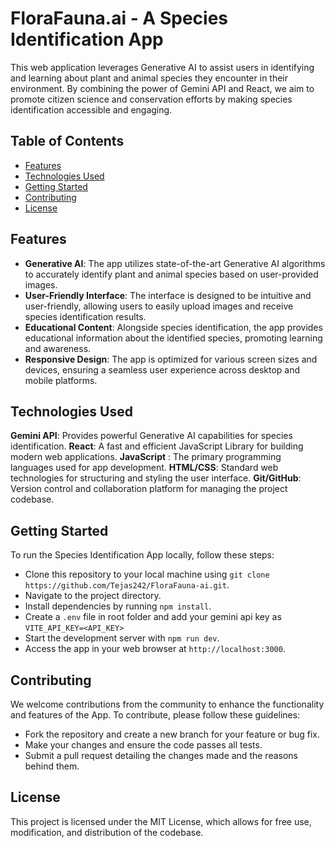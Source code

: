 # FloraFauna.ai - A Species Identification App
This web application leverages Generative AI to assist users in identifying and learning about plant and animal species they encounter in their environment. By combining the power of Gemini API and React, we aim to promote citizen science and conservation efforts by making species identification accessible and engaging.

## Table of Contents
- [Features](#features)
- [Technologies Used](#technologies-used)
- [Getting Started](#getting-started)
- [Contributing](#contributing)
- [License](#license)

## Features
- __Generative AI__: The app utilizes state-of-the-art Generative AI algorithms to accurately identify plant and animal species based on user-provided images.
- __User-Friendly Interface__: The interface is designed to be intuitive and user-friendly, allowing users to easily upload images and receive species identification results.
- __Educational Content__: Alongside species identification, the app provides educational information about the identified species, promoting learning and awareness.
- __Responsive Design__: The app is optimized for various screen sizes and devices, ensuring a seamless user experience across desktop and mobile platforms.

## Technologies Used
__Gemini API__: Provides powerful Generative AI capabilities for species identification.
__React__: A fast and efficient JavaScript Library for building modern web applications.
__JavaScript__ : The primary programming languages used for app development.
__HTML/CSS__: Standard web technologies for structuring and styling the user interface.
__Git/GitHub__: Version control and collaboration platform for managing the project codebase.

## Getting Started
To run the Species Identification App locally, follow these steps:

- Clone this repository to your local machine using `git clone https://github.com/Tejas242/FloraFauna-ai.git`.
- Navigate to the project directory.
- Install dependencies by running `npm install`.
- Create a `.env` file in root folder and add your gemini api key as `VITE_API_KEY=<API_KEY>`
- Start the development server with `npm run dev`.
- Access the app in your web browser at `http://localhost:3000`.

## Contributing
We welcome contributions from the community to enhance the functionality and features of the App. To contribute, please follow these guidelines:

- Fork the repository and create a new branch for your feature or bug fix.
- Make your changes and ensure the code passes all tests.
- Submit a pull request detailing the changes made and the reasons behind them.

## License
This project is licensed under the MIT License, which allows for free use, modification, and distribution of the codebase.
